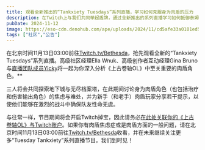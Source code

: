```yaml
---
title: 观看全新推出的“Tankxiety Tuesdays”系列直播，学习如何克服身为肉盾的压力
description: 在Twitch上与我们共同举起盾牌，通过全新推出的系列直播学习如何抵御泰姆瑞尔危险敌人的攻击。
pubDate: 2024-11-12
image: https://eso-cdn.denohub.com/ape/uploads/2024/11/cd5afe33a0101ed5028054dc739c440a.jpg
tags: ["社区","公告"]
---
```


在北京时间11月13日03:00前往[Twitch.tv/Bethesda](https://www.twitch.tv/bethesda)，抢先观看全新的“Tankxiety
Tuesdays”系列直播。高级社区经理Ella Wnuk、高级创作者互动经理Gina
Bruno与[直播团队成员Yicky](https://www.twitch.tv/yicky)将一起为你深入分析《上古卷轴OL》中至关重要的肉盾角色。**

三人将会共同探索地下城与无尽档案塔，在此期间讨论身为肉盾角色（也包括治疗和伤害输出角色）的焦虑与难处，并为新手（和老手）肉盾玩家分享若干提示，以使他们能够在激烈的战斗中确保队友性命无虞。

与往常一样，节目期间将会开启Twitch掉宝，因此请务必[在此处关联你的《上古卷轴OL》与Twitch账户](https://help.elderscrollsonline.com/#zh-CN/home)。如果你有肉盾焦虑症或是肉盾方面的一般问题，请在北京时间11月13日03:00前往[Twitch.tv/Bethesda](https://www.twitch.tv/Bethesda)收看，并在未来继续关注更多“Tuesday
Tankxiety”系列直播节目。我们到时见！
